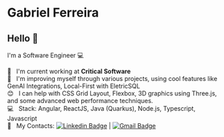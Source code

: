 # Gabriel Ferreira

## Hello 👋
I'm a Software Engineer :computer:

 :rocket:  &nbsp; I'm current working at **Critical Software**
 <br/> :purple_heart: &nbsp; I'm improving myself through various projects, using cool features like GenAI Integrations, Local-First with EletricSQL
 <br/> :blush: &nbsp; I can help with CSS Grid Layout, Flexbox, 3D graphics using Three.js, and some advanced web performance techniques.
 <br/> :computer: &nbsp; Stack: Angular, ReactJS, Java (Quarkus), Node.js, Typescript, Javascript
 <br/> :email: &nbsp; My Contacts: [![Linkedin Badge](https://img.shields.io/badge/-Gabriel%20Ferreira-blue?style=flat-square&logo=Linkedin&logoColor=white&link=https://www.linkedin.com/in/gabriellf//)](https://www.linkedin.com/in/gabriellf/) 
| 
[![Gmail Badge](https://img.shields.io/badge/-gabriel1492@gmail.com-c14438?style=flat-square&logo=Gmail&logoColor=white&link=mailto:gabriel1492@gmail.com)](mailto:gabriel1492@gmail.com)
